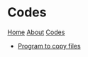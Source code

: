 # Codes

[Home](index.html) [About](about.html) [Codes](codes.html) 

* [Program to copy files](./codes/program_to_copy_files.html)

